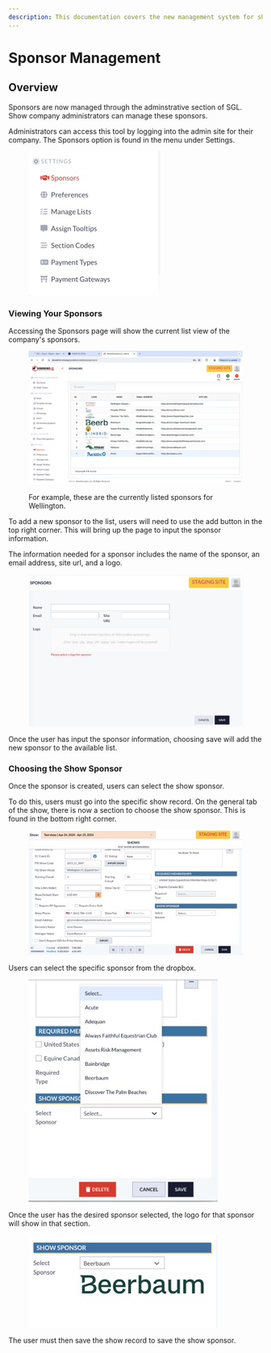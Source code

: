 ```yaml
---
description: This documentation covers the new management system for show specific sponsors
---
```


# Sponsor Management

## Overview

Sponsors are now managed through the adminstrative section of SGL. Show company administrators can manage these sponsors.&#x20;

Administrators can access this tool by logging into the admin site for their company. The Sponsors option is found in the menu under Settings.

<figure><img src="../../.gitbook/assets/image (10).png" alt="" width="261"><figcaption></figcaption></figure>

### Viewing Your Sponsors

Accessing the Sponsors page will show the current list view of the company's sponsors.

<figure><img src="../../.gitbook/assets/Screenshot 2024-06-07 at 11.44.05 AM.png" alt=""><figcaption><p>For example, these are the currently listed sponsors for Wellington.</p></figcaption></figure>

To add a new sponsor to the list, users will need to use the add button in the top right corner. This will bring up the page to input the sponsor information.

The information needed for a sponsor includes the name of the sponsor, an email address, site url, and a logo.&#x20;

<figure><img src="../../.gitbook/assets/image (11).png" alt=""><figcaption></figcaption></figure>

Once the user has input the sponsor information, choosing save will add the new sponsor to the available list.&#x20;



### Choosing the Show Sponsor

Once the sponsor is created, users can select the show sponsor.&#x20;

To do this, users must go into the specific show record. On the general tab of the show, there is now a section to choose the show sponsor. This is found in the bottom right corner.&#x20;

<figure><img src="../../.gitbook/assets/image (12).png" alt=""><figcaption></figcaption></figure>

Users can select the specific sponsor from the dropbox.&#x20;

<figure><img src="../../.gitbook/assets/image (13).png" alt="" width="375"><figcaption></figcaption></figure>

Once the user has the desired sponsor selected, the logo for that sponsor will show in that section.&#x20;

<figure><img src="../../.gitbook/assets/image (14).png" alt="" width="375"><figcaption></figcaption></figure>

The user must then save the show record to save the show sponsor.&#x20;
